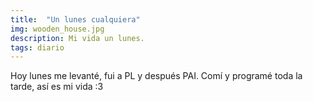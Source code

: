 ```yaml
---
title:  "Un lunes cualquiera"
img: wooden_house.jpg
description: Mi vida un lunes.
tags: diario
---
```


Hoy lunes me levanté, fui a PL y después PAI. Comí y programé toda la tarde, así es mi vida :3
